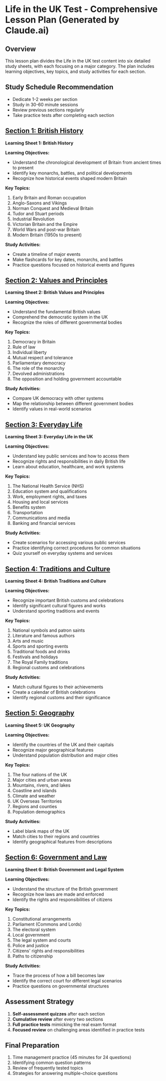 # Life in the UK Test - Comprehensive Lesson Plan (Generated by Claude.ai)

## Overview
This lesson plan divides the Life in the UK test content into six detailed study sheets, with each focusing on a major category. The plan includes learning objectives, key topics, and study activities for each section.

## Study Schedule Recommendation
- Dedicate 1-2 weeks per section
- Study in 30-60 minute sessions
- Review previous sections regularly
- Take practice tests after completing each section

## [Section 1: British History](Chatper1_printable.html)
**Learning Sheet 1: British History**

**Learning Objectives:**
- Understand the chronological development of Britain from ancient times to present
- Identify key monarchs, battles, and political developments
- Recognize how historical events shaped modern Britain

**Key Topics:**
1. Early Britain and Roman occupation
2. Anglo-Saxons and Vikings
3. Norman Conquest and Medieval Britain
4. Tudor and Stuart periods
5. Industrial Revolution
6. Victorian Britain and the Empire
7. World Wars and post-war Britain
8. Modern Britain (1950s to present)

**Study Activities:**
- Create a timeline of major events
- Make flashcards for key dates, monarchs, and battles
- Practice questions focused on historical events and figures

## [Section 2: Values and Principles](Chapter2_printable.html)
**Learning Sheet 2: British Values and Principles**

**Learning Objectives:**
- Understand the fundamental British values
- Comprehend the democratic system in the UK
- Recognize the roles of different governmental bodies

**Key Topics:**
1. Democracy in Britain
2. Rule of law
3. Individual liberty
4. Mutual respect and tolerance
5. Parliamentary democracy
6. The role of the monarchy
7. Devolved administrations
8. The opposition and holding government accountable

**Study Activities:**
- Compare UK democracy with other systems
- Map the relationship between different government bodies
- Identify values in real-world scenarios

## [Section 3: Everyday Life](Chapter3_printable.html)
**Learning Sheet 3: Everyday Life in the UK**

**Learning Objectives:**
- Understand key public services and how to access them
- Recognize rights and responsibilities in daily British life
- Learn about education, healthcare, and work systems

**Key Topics:**
1. The National Health Service (NHS)
2. Education system and qualifications
3. Work, employment rights, and taxes
4. Housing and local services
5. Benefits system
6. Transportation
7. Communications and media
8. Banking and financial services

**Study Activities:**
- Create scenarios for accessing various public services
- Practice identifying correct procedures for common situations
- Quiz yourself on everyday systems and services

## [Section 4: Traditions and Culture](Chapter4_printable.html)
**Learning Sheet 4: British Traditions and Culture**

**Learning Objectives:**
- Recognize important British customs and celebrations
- Identify significant cultural figures and works
- Understand sporting traditions and events

**Key Topics:**
1. National symbols and patron saints
2. Literature and famous authors
3. Arts and music
4. Sports and sporting events
5. Traditional foods and drinks
6. Festivals and holidays
7. The Royal Family traditions
8. Regional customs and celebrations

**Study Activities:**
- Match cultural figures to their achievements
- Create a calendar of British celebrations
- Identify regional customs and their significance

## [Section 5: Geography](Chapter5_printable.html)
**Learning Sheet 5: UK Geography**

**Learning Objectives:**
- Identify the countries of the UK and their capitals
- Recognize major geographical features
- Understand population distribution and major cities

**Key Topics:**
1. The four nations of the UK
2. Major cities and urban areas
3. Mountains, rivers, and lakes
4. Coastline and islands
5. Climate and weather
6. UK Overseas Territories
7. Regions and counties
8. Population demographics

**Study Activities:**
- Label blank maps of the UK
- Match cities to their regions and countries
- Identify geographical features from descriptions

## [Section 6: Government and Law](Chapter6_printable.html)
**Learning Sheet 6: British Government and Legal System**

**Learning Objectives:**
- Understand the structure of the British government
- Recognize how laws are made and enforced
- Identify the rights and responsibilities of citizens

**Key Topics:**
1. Constitutional arrangements
2. Parliament (Commons and Lords)
3. The electoral system
4. Local government
5. The legal system and courts
6. Police and justice
7. Citizens' rights and responsibilities
8. Paths to citizenship

**Study Activities:**
- Trace the process of how a bill becomes law
- Identify the correct court for different legal scenarios
- Practice questions on governmental structures

## Assessment Strategy
1. **Self-assessment quizzes** after each section
2. **Cumulative review** after every two sections
3. **Full practice tests** mimicking the real exam format
4. **Focused review** on challenging areas identified in practice tests

## Final Preparation
1. Time management practice (45 minutes for 24 questions)
2. Identifying common question patterns
3. Review of frequently tested topics
4. Strategies for answering multiple-choice questions
